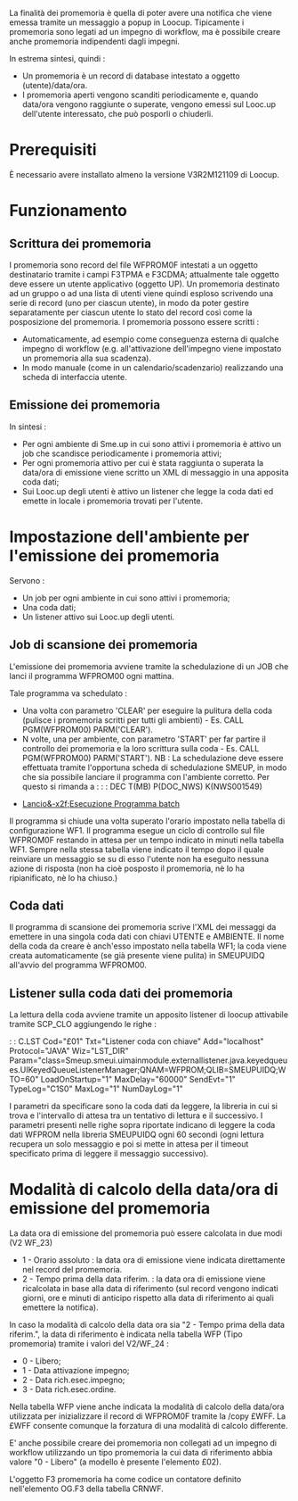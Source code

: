 La finalità dei promemoria è quella di poter avere una notifica che viene emessa tramite un messaggio a popup in Loocup.
Tipicamente i promemoria sono legati ad un impegno di workflow, ma è possibile creare anche promemoria indipendenti dagli impegni.

In estrema sintesi, quindi : 
 * Un promemoria è un record di database intestato a oggetto (utente)/data/ora.
 * I promemoria aperti vengono scanditi periodicamente e, quando data/ora vengono raggiunte o superate, vengono emessi sul Looc.up dell'utente interessato, che può posporli o chiuderli.

# Prerequisiti

È necessario avere installato almeno la versione V3R2M121109 di Loocup.

# Funzionamento

## Scrittura dei promemoria

I promemoria sono record del file WFPROM0F intestati a un oggetto destinatario tramite i campi F3TPMA e F3CDMA; attualmente tale oggetto deve essere un utente applicativo (oggetto UP).
Un promemoria destinato ad un gruppo o ad una lista di utenti viene quindi esploso scrivendo una serie di record (uno per ciascun utente), in modo da poter gestire separatamente per ciascun utente lo stato del record così come la posposizione del promemoria.
I promemoria possono essere scritti : 
 * Automaticamente, ad esempio come conseguenza esterna di qualche impegno di workflow (e.g. all'attivazione dell'impegno viene impostato un promemoria alla sua scadenza).
 * In modo manuale (come in un calendario/scadenzario) realizzando una scheda di interfaccia utente.

## Emissione dei promemoria

In sintesi : 
 * Per ogni ambiente di Sme.up in cui sono attivi i promemoria è attivo un job che scandisce periodicamente i promemoria attivi;
 * Per ogni promemoria attivo per cui è stata raggiunta o superata la data/ora di emissione viene scritto un XML di messaggio in una apposita coda dati;
 * Sui Looc.up degli utenti è attivo un listener che legge la coda dati ed emette in locale i promemoria trovati per l'utente.

# Impostazione dell'ambiente per l'emissione dei promemoria

Servono : 
 * Un job per ogni ambiente in cui sono attivi i promemoria;
 * Una coda dati;
 * Un listener attivo sui Looc.up degli utenti.

## Job di scansione dei promemoria

L'emissione dei promemoria avviene tramite la schedulazione di un JOB che lanci il programma WFPROM00 ogni mattina.

Tale programma va schedulato : 
 * Una volta con parametro 'CLEAR' per eseguire la pulitura della coda (pulisce i promemoria scritti per tutti gli ambienti) - Es. CALL PGM(WFPROM00) PARM('CLEAR').
 * N volte, una per ambiente, con parametro 'START' per far partire il controllo dei promemoria e la loro scrittura sulla coda - Es. CALL PGM(WFPROM00) PARM('START').
NB :  La schedulazione deve essere effettuata tramite l'opportuna scheda di schedulazione SMEUP, in modo che sia possibile lanciare il programma con l'ambiente corretto.
Per questo si rimanda a : 
 :  : DEC T(MB) P(DOC_NWS) K(NWS001549)
- [Lancio&-x2f;Esecuzione Programma batch](Sorgenti/MB/DOC/A£BASE_SM)

Il programma si chiude una volta superato l'orario impostato nella tabella di configurazione WF1.
Il programma esegue un ciclo di controllo sul file WFPROM0F restando in attesa per un tempo indicato in minuti nella tabella WF1.
Sempre nella stessa tabella viene indicato il tempo dopo il quale reinviare un messaggio se su di esso l'utente non ha eseguito nessuna azione di risposta (non ha cioè posposto il promemoria, nè lo ha ripianificato, nè lo ha chiuso.)

## Coda dati

Il programma di scansione dei promemoria scrive l'XML dei messaggi da emettere in una singola coda dati con chiavi UTENTE e AMBIENTE.
Il nome della coda da creare è anch'esso impostato nella tabella WF1; la coda viene creata automaticamente (se già presente viene pulita) in SMEUPUIDQ all'avvio del programma WFPROM00.

## Listener sulla coda dati dei promemoria

La lettura della coda avviene tramite un apposito listener di loocup attivabile tramite SCP_CLO aggiungendo le righe : 

 :  : C.LST Cod="£01" Txt="Listener coda con chiave" Add="localhost" Protocol="JAVA" Wiz="LST_DIR" Param="class=Smeup.smeui.uimainmodule.externallistener.java.keyedqueues.UIKeyedQueueListenerManager;QNAM=WFPROM;QLIB=SMEUPUIDQ;WTO=60" LoadOnStartup="1" MaxDelay="60000" SendEvt="1" TypeLog="C1S0" MaxLog="1" NumDayLog="1"

I parametri da specificare sono la coda dati da leggere, la libreria in cui si trova e l'intervallo di attesa tra un tentativo di lettura e il successivo.
I parametri presenti nelle righe sopra riportate indicano di leggere la coda dati WFPROM nella libreria SMEUPUIDQ ogni 60 secondi (ogni lettura recupera un solo messaggio e poi si mette in attesa per il timeout specificato prima di leggere il messaggio successivo).

# Modalità di calcolo della data/ora di emissione del promemoria

La data ora di emissione del promemoria può essere calcolata in due modi (V2 WF_23)
 * 1 - Orario assoluto  :  la data ora di emissione viene indicata direttamente nel record del promemoria.
 * 2 - Tempo prima della data riferim.  :  la data ora di emissione viene ricalcolata in base alla  data di riferimento (sul record vengono indicati giorni, ore e minuti di anticipo rispetto alla  data di riferimento ai quali emettere la notifica).

In caso la modalità di calcolo della data ora sia "2 - Tempo prima della data riferim.", la data di riferimento è indicata nella tabella WFP (Tipo promemoria) tramite i valori del V2/WF_24  : 
 * 0 - Libero;
 * 1 - Data attivazione impegno;
 * 2 - Data rich.esec.impegno;
 * 3 - Data rich.esec.ordine.

Nella tabella WFP viene anche indicata la modalità di calcolo della data/ora utilizzata per inizializzare il record di WFPROM0F tramite la /copy £WFF. La £WFF consente comunque la forzatura di una modalità di calcolo differente.

E' anche possibile creare dei promemoria non collegati ad un impegno di workflow utilizzando un tipo promemoria la cui data di riferimento abbia valore "0 - Libero" (a modello è presente l'elemento £02).

L'oggetto F3 promemoria ha come codice un contatore definito nell'elemento OG.F3 della tabella CRNWF.
